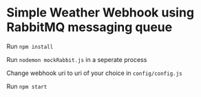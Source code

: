 # Simple Weather Webhook using RabbitMQ messaging queue

Run `npm install`

Run `nodemon mockRabbit.js` in a seperate process

Change webhook uri to uri of your choice in `config/config.js`

Run `npm start`
